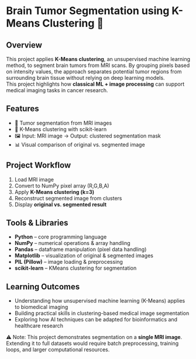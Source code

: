 # Brain Tumor Segmentation using K-Means Clustering 🧠

## Overview  
This project applies **K-Means clustering**, an unsupervised machine learning method, to segment brain tumors from MRI scans. By grouping pixels based on intensity values, the approach separates potential tumor regions from surrounding brain tissue without relying on deep learning models.   
This project highlights how **classical ML + image processing** can support medical imaging tasks in cancer research.

## Features  
- 🧠 Tumor segmentation from MRI images  
- 🤖 K-Means clustering with scikit-learn  
- 🖼️ Input: MRI image → Output: clustered segmentation mask  
- 📊 Visual comparison of original vs. segmented image  

## Project Workflow  
1. Load MRI image  
2. Convert to NumPy pixel array (R,G,B,A)  
3. Apply **K-Means clustering (k=3)**  
4. Reconstruct segmented image from clusters  
5. Display **original vs. segmented result**  

## Tools & Libraries  
- **Python** – core programming language  
- **NumPy** – numerical operations & array handling  
- **Pandas** – dataframe manipulation (pixel data handling)  
- **Matplotlib** – visualization of original & segmented images  
- **PIL (Pillow)** – image loading & preprocessing  
- **scikit-learn** – KMeans clustering for segmentation  

## Learning Outcomes  
- Understanding how unsupervised machine learning (K-Means) applies to biomedical imaging  
- Building practical skills in clustering-based medical image segmentation  
- Exploring how AI techniques can be adapted for bioinformatics and healthcare research  

⚠️ Note: This project demonstrates segmentation on a **single MRI image**.  
Extending it to full datasets would require batch preprocessing, training loops, and larger computational resources.


